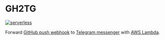 # GH2TG

[![serverless](http://public.serverless.com/badges/v3.svg)](http://www.serverless.com)

Forward [GitHub push webhook](https://developer.github.com/webhooks/) to [Telegram messenger](https://telegram.org) with [AWS Lambda](https://aws.amazon.com/lambda/).
